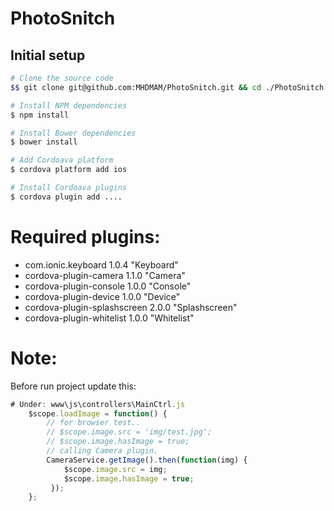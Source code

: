 # PhotoSnitch

## Initial setup
```sh
# Clone the source code
$$ git clone git@github.com:MHDMAM/PhotoSnitch.git && cd ./PhotoSnitch

# Install NPM dependencies
$ npm install

# Install Bower dependencies
$ bower install

# Add Cordoava platform
$ cordova platform add ios

# Install Cordoava plugins
$ cordova plugin add .... 

```

# Required plugins:
* com.ionic.keyboard 1.0.4 "Keyboard"
* cordova-plugin-camera 1.1.0 "Camera"
* cordova-plugin-console 1.0.0 "Console"
* cordova-plugin-device 1.0.0 "Device"
* cordova-plugin-splashscreen 2.0.0 "Splashscreen"
* cordova-plugin-whitelist 1.0.0 "Whitelist"
 
# Note:
Before run project update this:

```js
# Under: www\js\controllers\MainCtrl.js
	$scope.loadImage = function() {
		// for browser test..
		// $scope.image.src = 'img/test.jpg';
		// $scope.image.hasImage = true;
		// calling Camera plugin.
		CameraService.getImage().then(function(img) {
			$scope.image.src = img;
		 	$scope.image.hasImage = true;
		 });
	};
```


